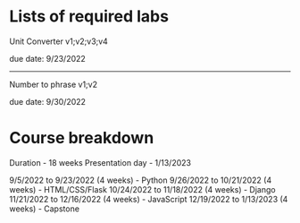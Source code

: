 # Lists of required labs


Unit Converter v1;v2;v3;v4

due date: 9/23/2022

<hr> 

Number to phrase v1;v2

due date: 9/30/2022

# Course breakdown

Duration - 18 weeks
Presentation day - 1/13/2023

9/5/2022 to 9/23/2022 (4 weeks) - Python
9/26/2022 to 10/21/2022 (4 weeks) - HTML/CSS/Flask
10/24/2022 to 11/18/2022 (4 weeks) - Django
11/21/2022 to 12/16/2022 (4 weeks) - JavaScript
12/19/2022 to 1/13/2023 (4 weeks) - Capstone

